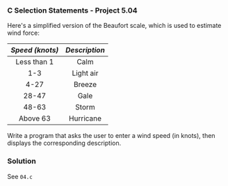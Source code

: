 ### C Selection Statements - Project 5.04

Here's a simplified version of the Beaufort scale, which is used to estimate wind force: 

| *Speed (knots)* | *Description* |
| :-------------: | :-----------: |
| Less than 1 	  | Calm 	 	  |
| 1-3 		  	  | Light air 	  |
| 4-27 		  	  | Breeze 	      |
| 28-47 	      | Gale 	      |
| 48-63 		  | Storm 	      |
| Above 63 		  | Hurricane 	  |

Write a program that asks the user to enter a wind speed (in knots), then displays the corresponding description.

### Solution

See ```04.c```
